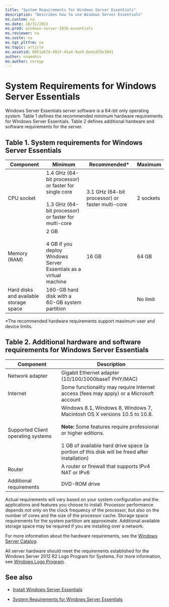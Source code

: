 ```yaml
---
title: "System Requirements for Windows Server Essentials"
description: "Describes how to use Windows Server Essentials"
ms.custom: na
ms.date: 10/31/2013
ms.prod: windows-server-2016-essentials
ms.reviewer: na
ms.suite: na
ms.tgt_pltfrm: na
ms.topic: article
ms.assetid: 0951a67d-492f-41ad-9ae5-8e4cd25e3041
author: nnamuhcs
ms.author: coreyp
---
```




# System Requirements for Windows Server Essentials 
  
  Windows Server Essentials server software is a 64-bit only operating system. Table 1 defines the recommended minimum hardware requirements for  Windows Server Essentials. Table 2 defines additional hardware and software requirements for the server.  
    
  
## Table 1. System requirements for Windows Server Essentials  
  
|Component|Minimum|Recommended*|Maximum|  
|---------------|-------------|-------------------|-------------|  
|CPU socket|1.4 GHz (64-bit processor) or faster for single core<br /><br /> 1.3 GHz (64-bit processor) or faster for multi-core|3.1 GHz (64-bit processor) or faster multi-core|2 sockets|  
|Memory (RAM)|2 GB<br /><br /> 4 GB if you deploy Windows Server Essentials as a virtual machine|16 GB|64 GB|  
|Hard disks and available storage space|160-GB hard disk with a 60-GB system partition||No limit|  
  
 *The recommended hardware requirements support maximum user and device limits.  
  
## Table 2. Additional hardware and software requirements for Windows Server Essentials  
  
|Component|Description|  
|---------------|-----------------|  
|Network adapter|Gigabit Ethernet adapter (10/100/1000baseT PHY/MAC)|  
|Internet|Some functionality may require Internet access (fees may apply) or a Microsoft account|  
|Supported Client operating systems|Windows 8.1, Windows 8, Windows 7, Macintosh OS X versions 10.5 to 10.8.<br /><br /> **Note:** Some features require professional or higher editions.<br /><br /> 1 GB of available hard drive space (a portion of this disk will be freed after installation)|  
|Router|A router or firewall that supports IPv4 NAT or IPv6|  
|Additional requirements|DVD-ROM drive|  
  
 Actual requirements will vary based on your system configuration and the applications and features you choose to install. Processor performance depends not only on the clock frequency of the processor, but also on the number of cores and the size of the processor cache. Storage space requirements for the system partition are approximate. Additional available storage space may be required if you are installing over a network.  
  
 For more information about the hardware requirements, see the [Windows Server Catalog](http://www.windowsservercatalog.com/).  
  
 All server hardware should meet the requirements established for the  Windows Server 2012 R2 Logo Program for Systems. For more information, see [Windows Logo Program](http://msdn.microsoft.com/windows/hardware/gg487403.aspx).  
  
## See also  
 
-   [Install Windows Server Essentials](../install/Install-Windows-Server-Essentials.md)  
  
-   [System Requirements for Windows Server Essentials](System-Requirements-for-Windows-Server-Essentials.md)


